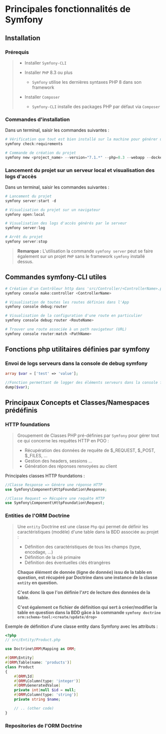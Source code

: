 # Principales fonctionnalités de Symfony

## Installation

### Prérequis

> - Installer `Symfony-CLI`
>
> - Installer `PHP` 8.3 ou plus
>   - `Symfony` utilise les dernières syntaxes PHP 8 dans son framework
>
> - Installer `Composer`
>   - `Symfony-CLI` installe des packages PHP par défaut via `Composer` 
>

### Commandes d'installation
Dans un terminal, saisir les commandes suivantes :
```powershell
# Vérification que tout est bien installé sur la machine pour générer un projet symfony
symfony check:requirements

# Commande de création du projet
symfony new <project_name> --version="7.1.*" --php=8.3 --webapp --docker --cloud
```

### Lancement du projet sur un serveur local et visualisation des logs d'accès
Dans un terminal, saisir les commandes suivantes :
```powershell
# Lancement du projet
symfony server:start -d

# Visualisation du projet sur un navigateur
symfony open:local

# Visualisation des logs d'accès générés par le serveur
symfony server:log 

# Arrêt du projet
symfony server:stop
```
>**Remarque :** L'utilisation la commande `symfony server` peut se faire également sur un projet `PHP` sans le framework `symfony` installé dessus.

## Commandes symfony-CLI utiles 

```powershell
# Création d'un Contrôleur http dans 'src/Controller/<ControllerName>.php'  avec une route par défaut '/'
symfony console make:controller <ControllerName>

# Visualisation de toutes les routes définies dans l'App
symfony console debug:router

# Visualisation de la configuration d'une route en particulier
symfony console debug:router <RouteName>

# Trouver une route associée à un path navigateur (URL)
symfony console router:match <PathName>
```

## Fonctions php utilitaires définies par symfony

### Envoi de logs serveurs dans la console de debug symfony
```php
array $var = ['test' => 'value'];

//Fonction permettant de logger des éléments serveurs dans la console frontend symfony
dump($var);
```
## Principaux Concepts et Classes/Namespaces prédéfinis

### HTTP foundations

> Groupement de Classes PHP pré-définies par `Symfony` pour gérer tout ce qui concerne les requêtes HTTP en POO :
> - Récupération des données de requête de $_REQUEST, $_POST, $_FILES, ...
> - Gestion des headers, sessions ...
> - Génération des réponses renvoyées au client  
>

Principales classes HTTP foundations :
```php
//Classe Response => Génère une réponse HTTP
use Symfony\Component\HttpFoundation\Response;

//Classe Request => Récupère une requête HTTP
use Symfony\Component\HttpFoundation\Request;
```

### Entities de l'ORM Doctrine

> Une `entity` Doctrine est une classe `Php` qui permet de définir les caractéristiques (modèle) d'une table dans la BDD associée au projet :
> - Définition des caractéristiques de tous les champs (type, encodage, ...)
> - Définition de la clé primaire
> - Définition des éventuelles clés étrangères
>
>**Chaque élément de donnée (ligne de donnée) issu de la table en question, est récupéré par Doctrine dans une instance de la classe `entity` en question.**
>
>**C'est donc là que l'on définie l'`API` de lecture des données de la table.**
>
>**C'est également ce fichier de définition qui sert à créer/modifier la table en question dans la BDD gâce à la commande `symfony doctrine orm:schema-tool:<create/update/drop>`**

Exemple de définition d'une classe entity dans Symfony avec les attributs :
```php
<?php
// src/Entity/Product.php

use Doctrine\ORM\Mapping as ORM;

#[ORM\Entity]
#[ORM\Table(name: 'products')]
class Product
{
    #[ORM\Id]
    #[ORM\Column(type: 'integer')]
    #[ORM\GeneratedValue]
    private int|null $id = null;
    #[ORM\Column(type: 'string')]
    private string $name;

    // .. (other code)
}
```

### Repositories de l'ORM Doctrine